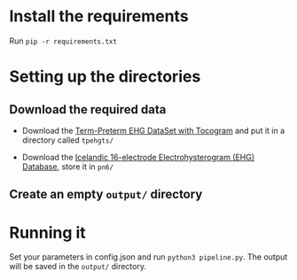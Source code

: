 

# Install the requirements

Run `pip -r requirements.txt`

# Setting up the directories

## Download the required data

* Download the [Term-Preterm EHG DataSet with Tocogram](https://physionet.org/content/tpehgt/1.0.0/) and put it in a directory called `tpehgts/`

* Download the [Icelandic 16-electrode Electrohysterogram (EHG) Database](https://archive.physionet.org/pn6/ehgdb/), store it in `pn6/`

## Create an empty `output/` directory

# Running it

Set your parameters in config.json and run `python3 pipeline.py`. The output will be saved in the `output/` directory.